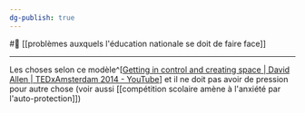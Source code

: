 ```yaml
---
dg-publish: true
---
```

#🌱 [[problèmes auxquels l'éducation nationale se doit de faire face]]

---
Les choses selon ce modèle^[[Getting in control and creating space | David Allen | TEDxAmsterdam 2014 - YouTube](https://www.youtube.com/watch?v=kOSFxKaqOm4)] 
et il ne doit pas avoir de pression pour autre chose (voir aussi [[compétition scolaire amène à l'anxiété par l'auto-protection]])